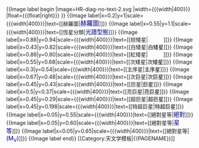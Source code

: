 {{Image label begin
|image=HR-diag-no-text-2.svg
|width={{{width|400}}}
|float={{{float|right}}}
}}
{{Image label|x=0.2|y=1|scale={{{width|400}}}|text=[[赫羅圖|<span style="color: #000080; font-size: 120%">赫羅圖</span>]]}}
{{Image label|x=0.55|y=1.1|scale={{{width|400}}}|text=[[恆星分類|<span style="color: #000080; font-size: 110%">光譜型態</span>]]}}
{{Image label|x=0.88|y=0.94|scale={{{width|400}}}|text=[[棕矮星|<span style="color: white; font-size: 100%">棕矮星</span>]]}}
{{Image label|x=0.43|y=0.82|scale={{{width|400}}}|text=[[白矮星|<span style="color: black; font-size: 100%">白矮星</span>]]}}
{{Image label|x=0.88|y=0.80|scale={{{width|400}}}|text=[[紅矮星|<span style="color: white; font-size: 100%">紅矮星</span>]]}}
{{Image label|x=0.55|y=0.68|scale={{{width|400}}}|text=[[次矮星|<span style="color: black; font-size: 100%">次矮星</span>]]}}
{{Image label|x=0.3|y=0.54|scale={{{width|400}}}|text=[[主序星|<span style="color: black; font-size: 100%">主序星</span>]]}}
{{Image label|x=0.67|y=0.48|scale={{{width|400}}}|text=[[次巨星|<span style="color: black; font-size: 100%">次巨星</span>]]}}
{{Image label|x=0.45|y=0.43|scale={{{width|400}}}|text=[[巨星|<span style="color: black; font-size: 100%">巨星</span>]]}}
{{Image label|x=0.5|y=0.37|scale={{{width|400}}}|text=[[亮巨星|<span style="color: black; font-size: 100%">亮巨星</span>]]}}
{{Image label|x=0.45|y=0.29|scale={{{width|400}}}|text=[[超巨星|<span style="color: black; font-size: 100%">超巨星</span>]]}}
{{Image label|x=0.45|y=0.198|scale={{{width|400}}}|text=[[特超巨星|<span style="color: black; font-size: 100%">特超巨星</span>]]}}
{{Image label|x=0.05|y=0.55|scale={{{width|400}}}|text=[[絕對星等|<span style="color: #000080; font-size: 110%">絕對</span>]]}}
{{Image label|x=0.05|y=0.60|scale={{{width|400}}}|text=[[絕對星等|<span style="color: #000080; font-size: 110%">星等</span>]]}}
{{Image label|x=0.05|y=0.65|scale={{{width|400}}}|text=[[絕對星等|<span style="color: #000080; font-size: 110%">(M<sub>V</sub>)</span>]]}}
{{Image label end}}<noinclude>
[[Category:天文学模板|{{PAGENAME}}]]
</noinclude>